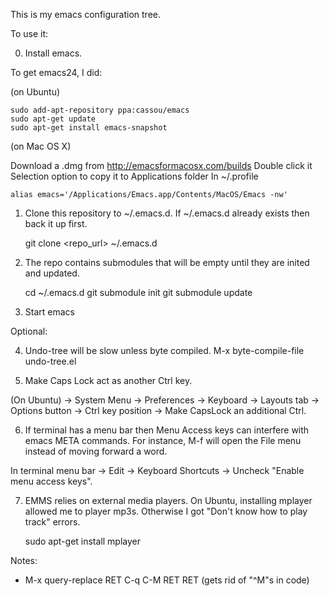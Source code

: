 This is my emacs configuration tree.

To use it:

0) Install emacs.

To get emacs24, I did:

(on Ubuntu)

    sudo add-apt-repository ppa:cassou/emacs
    sudo apt-get update
    sudo apt-get install emacs-snapshot

(on Mac OS X)

Download a .dmg from http://emacsformacosx.com/builds
Double click it
Selection option to copy it to Applications folder
In ~/.profile

    alias emacs='/Applications/Emacs.app/Contents/MacOS/Emacs -nw'


1) Clone this repository to ~/.emacs.d. If ~/.emacs.d already exists then back it up first.

    git clone <repo_url> ~/.emacs.d

2) The repo contains submodules that will be empty until they are inited and updated.

    cd ~/.emacs.d
    git submodule init
    git submodule update

3) Start emacs

Optional:

4) Undo-tree will be slow unless byte compiled.  M-x byte-compile-file <ENTER> undo-tree.el <ENTER>

5) Make Caps Lock act as another Ctrl key.

(On Ubuntu) -> System Menu -> Preferences -> Keyboard -> Layouts tab -> Options button ->
Ctrl key position -> Make CapsLock an additional Ctrl.

6) If terminal has a menu bar then Menu Access keys can interfere with emacs META commands.  For
instance, M-f will open the File menu instead of moving forward a word.

In terminal menu bar -> Edit -> Keyboard Shortcuts -> Uncheck "Enable menu access keys".

7) EMMS relies on external media players.  On Ubuntu, installing mplayer allowed
me to player mp3s.  Otherwise I got "Don't know how to play track" errors.

    sudo apt-get install mplayer


Notes:

* M-x query-replace RET C-q C-M RET RET (gets rid of "^M"s in code)

